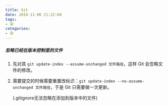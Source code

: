 ```yaml
---
title: Git
date: 2018-11-06 21:22:04
tags: 
- 杂
categories: 
- 杂
---
```


##### 忽略已经在版本控制里的文件

1. 先对其 `git update-index --assume-unchanged 文件路径`，这样 Git 会忽略文件的修改。

2. 需要提交的时候需要重置改标识：`git update-index --no-assume-unchanged 文件路径`，于是 Git 只需要做一次更新。

   (.gitignore无法忽略在添加到版本中的文件)
